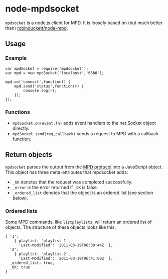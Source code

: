 # node-mpdsocket

`mpdsocket` is a node.js client for MPD. It is loosely based on (but much better than) [robinduckett/node-mpd](https://www.github.com/robinduckett/node-mpd).

## Usage

### Example

	var mpdSocket = require('mpdsocket');
	var mpd = new mpdSocket('localhost','6600');
	
	mpd.on('connect',function() {
		mpd.send('status',function(r) {
			console.log(r);
		});
	});

### Functions
* `mpdSocket.on(event,fn)` adds event handlers to the net.Socket object directly.
* `mpdSocket.send(req,callback)` sends a request to MPD with a callback function.

## Return objects

`mpdsocket` parses the output from the [MPD protocol](http://www.musicpd.org/doc/protocol/) into a JavaScript object. This object has three meta-attributes that mpdsocket adds:

* `_OK` denotes that the request was completed successfully.
* `_error` is the error returned if `_OK` is false.
* `_ordered_list` denotes that the object is an ordered list (see section below).

### Ordered lists
Some MPD commands, like `listplaylists`, will return an ordered list of objects. The structure of these objects looks like this:

	{ '1':
		{ playlist: 'playlist-1',
		  'Last-Modified': '2011-03-19T06:39:44Z' },
	  '2':
		{ playlist: 'playlist-2',
		  'Last-Modified': '2011-03-19T06:41:08Z' },
	  _ordered_list: true,
	  _OK: true
	}
